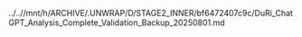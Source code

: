 ../..//mnt/h/ARCHIVE/.UNWRAP/D/STAGE2_INNER/bf6472407c9c/DuRi_ChatGPT_Analysis_Complete_Validation_Backup_20250801.md